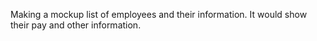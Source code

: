 Making a mockup list of employees and their information. It would show their pay and other information.

